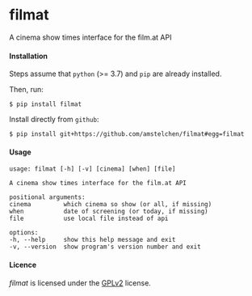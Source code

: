 # filmat

A cinema show times interface for the film.at API

#### Installation

Steps assume that `python` (>= 3.7) and `pip` are already installed.

Then, run:

    $ pip install filmat

Install directly from ``github``:

    $ pip install git+https://github.com/amstelchen/filmat#egg=filmat

#### Usage

    usage: filmat [-h] [-v] [cinema] [when] [file]

    A cinema show times interface for the film.at API

    positional arguments:
    cinema         which cinema so show (or all, if missing)
    when           date of screening (or today, if missing)
    file           use local file instead of api

    options:
    -h, --help     show this help message and exit
    -v, --version  show program's version number and exit

#### Licence

*filmat* is licensed under the [GPLv2](LICENSE) license.
